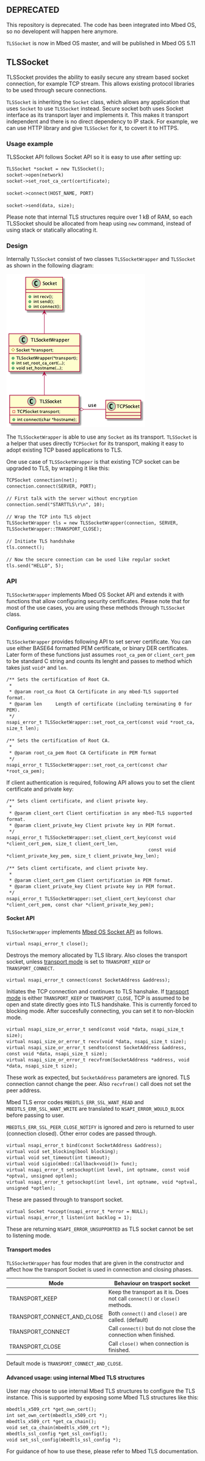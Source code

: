 ## DEPRECATED

This repository is deprecated. The code has been integrated into Mbed OS, so no developent will happen here anymore.

`TLSSocket` is now in Mbed OS master, and will be published in Mbed OS 5.11



## TLSSocket

TLSSocket provides the ability to easily secure any stream based socket connection, for example TCP stream. This allows existing protocol libraries to be used through secure connections.

`TLSSocket` is inheriting the `Socket` class, which allows any application that uses `Socket` to use `TLSSocket` instead.
Secure socket both uses Socket interface as its transport layer and implements it. This makes it transport independent and there is no direct dependency to IP stack. For example, we can use HTTP library and give `TLSSocket` for it, to covert it to HTTPS.

### Usage example

TLSSocket API follows Socket API so it is easy to use after setting up:

```
TLSSocket *socket = new TLSSocket();
socket->open(network)
socket->set_root_ca_cert(certificate);

socket->connect(HOST_NAME, PORT)

socket->send(data, size);
```

Please note that internal TLS structures require over 1 kB of RAM, so each TLSSocket should be allocated from heap using `new` command, instead of using stack or statically allocating it.


### Design

Internally `TLSSocket` consist of two classes `TLSSocketWrapper` and `TLSSocket` as shown in the following diagram:

![TLSSocket UML](tlssocket.png)

The `TLSSocketWrapper` is able to use any `Socket` as its transport. `TLSSocket` is a helper that uses directly `TCPSocket` for its transport, making it easy to adopt existing TCP based applications to TLS.

One use case of `TLSSocketWrapper` is that existing TCP socket can be upgraded to TLS, by wrapping it like this:

```
TCPSocket connection(net);
connection.connect(SERVER, PORT);

// First talk with the server without encryption
connection.send("STARTTLS\r\n", 10);

// Wrap the TCP into TLS object
TLSSocketWrapper tls = new TLSSocketWrapper(connection, SERVER, TLSSocketWrapper::TRANSPORT_CLOSE);

// Initiate TLS handshake
tls.connect();

// Now the secure connection can be used like regular socket
tls.send("HELLO", 5);
```

### API

`TLSSocketWrapper` implements Mbed OS Socket API and extends it with functions that allow configuring security certificates. Please note that for most of the use cases, you are using these methods through `TLSSocket` class.

#### Configuring certificates

`TLSSocketWrapper` provides following API to set server certificate. You can use either BASE64 formatted PEM certificate, or binary DER certificates. Later form of these functions just assumes `root_ca_pem` or `client_cert_pem` to be standard C string and counts its lenght and passes to method which takes just `void*` and `len`.

```
/** Sets the certification of Root CA.
 *
 * @param root_ca Root CA Certificate in any mbed-TLS supported format.
 * @param len     Length of certificate (including terminating 0 for PEM).
 */
nsapi_error_t TLSSocketWrapper::set_root_ca_cert(const void *root_ca, size_t len);

/** Sets the certification of Root CA.
 *
 * @param root_ca_pem Root CA Certificate in PEM format
 */
nsapi_error_t TLSSocketWrapper::set_root_ca_cert(const char *root_ca_pem);
```

If client authentication is required, following API allows you to set the client certificate and private key:

```
/** Sets client certificate, and client private key.
 *
 * @param client_cert Client certification in any mbed-TLS supported format.
 * @param client_private_key Client private key in PEM format.
 */
nsapi_error_t TLSSocketWrapper::set_client_cert_key(const void *client_cert_pem, size_t client_cert_len,
                                                    const void *client_private_key_pem, size_t client_private_key_len);

/** Sets client certificate, and client private key.
 *
 * @param client_cert_pem Client certification in PEM format.
 * @param client_private_key Client private key in PEM format.
 */
nsapi_error_t TLSSocketWrapper::set_client_cert_key(const char *client_cert_pem, const char *client_private_key_pem);
```

#### Socket API

`TLSSocketWrapper` implements [Mbed OS Socket API](https://os.mbed.com/docs/v5.10/apis/network-socket.html) as follows.

```
virtual nsapi_error_t close();
```

Destroys the memory allocated by TLS library.
Also closes the transport socket, unless [transport mode](#transport-modes) is set to `TRANSPORT_KEEP` or `TRANSPORT_CONNECT`.


```
virtual nsapi_error_t connect(const SocketAddress &address);
```

Initiates the TCP connection and continues to TLS hanshake. If [transport mode](#transport-modes) is either `TRANSPORT_KEEP` or `TRANSPORT_CLOSE`, TCP is assumed to be open and state directly goes into TLS handshake.
This is currently forced to blocking mode. After succesfully connecting, you can set it to non-blockin mode.

```
virtual nsapi_size_or_error_t send(const void *data, nsapi_size_t size);
virtual nsapi_size_or_error_t recv(void *data, nsapi_size_t size);
virtual nsapi_size_or_error_t sendto(const SocketAddress &address, const void *data, nsapi_size_t size);
virtual nsapi_size_or_error_t recvfrom(SocketAddress *address, void *data, nsapi_size_t size);
```
These work as expected, but `SocketAddress` parameters are ignored. TLS connection cannot
change the peer. Also `recvfrom()` call does not set the peer address.

Mbed TLS error codes `MBEDTLS_ERR_SSL_WANT_READ` and `MBEDTLS_ERR_SSL_WANT_WRITE` are
translated to `NSAPI_ERROR_WOULD_BLOCK` before passing to user.

`MBEDTLS_ERR_SSL_PEER_CLOSE_NOTIFY` is ignored and zero is returned to user (connection closed). Other error codes are passed through.

```
virtual nsapi_error_t bind(const SocketAddress &address);
virtual void set_blocking(bool blocking);
virtual void set_timeout(int timeout);
virtual void sigio(mbed::Callback<void()> func);
virtual nsapi_error_t setsockopt(int level, int optname, const void *optval, unsigned optlen);
virtual nsapi_error_t getsockopt(int level, int optname, void *optval, unsigned *optlen);
```
These are passed through to transport socket.


```
virtual Socket *accept(nsapi_error_t *error = NULL);
virtual nsapi_error_t listen(int backlog = 1);
```
These are returning `NSAPI_ERROR_UNSUPPORTED` as TLS socket cannot be set to listening mode.

#### Transport modes

`TLSSocketWrapper` has four modes that are given in the constructor and affect how the transport Socket is used in connection and closing phases.

|Mode|Behaviour on trasport socket|
|----|----------------------------|
|TRANSPORT_KEEP | Keep the transport as it is. Does not call `connect()` or `close()` methods. |
|TRANSPORT_CONNECT_AND_CLOSE | Both `connect()` and `close()` are called. (default) |
|TRANSPORT_CONNECT | Call `connect()` but do not close the connection when finished.  |
|TRANSPORT_CLOSE | Call `close()` when connection is finished. |

Default mode is `TRANSPORT_CONNECT_AND_CLOSE`.


#### Advanced usage: using internal Mbed TLS structures

User may choose to use internal Mbed TLS structures to configure the TLS instance. This is supported by exposing some Mbed TLS structures like this:

```
mbedtls_x509_crt *get_own_cert();
int set_own_cert(mbedtls_x509_crt *);
mbedtls_x509_crt *get_ca_chain();
void set_ca_chain(mbedtls_x509_crt *);
mbedtls_ssl_config *get_ssl_config();
void set_ssl_config(mbedtls_ssl_config *);
```

For guidance of how to use these, please refer to Mbed TLS documentation.
